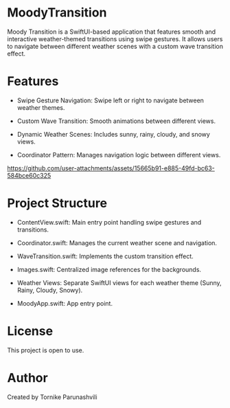 # MoodyTransition

Moody Transition is a SwiftUI-based application that features smooth and interactive weather-themed transitions using swipe gestures. It allows users to navigate between different weather scenes with a custom wave transition effect.

# Features

- Swipe Gesture Navigation: Swipe left or right to navigate between weather themes.

- Custom Wave Transition: Smooth animations between different views.

- Dynamic Weather Scenes: Includes sunny, rainy, cloudy, and snowy views.

- Coordinator Pattern: Manages navigation logic between different views.


  

https://github.com/user-attachments/assets/15665b91-e885-49fd-bc63-584bce60c325



# Project Structure

- ContentView.swift: Main entry point handling swipe gestures and transitions.

- Coordinator.swift: Manages the current weather scene and navigation.

- WaveTransition.swift: Implements the custom transition effect.

- Images.swift: Centralized image references for the backgrounds.

- Weather Views: Separate SwiftUI views for each weather theme (Sunny, Rainy, Cloudy, Snowy).

- MoodyApp.swift: App entry point.


# License

This project is open to use.

# Author

Created by Tornike Parunashvili
